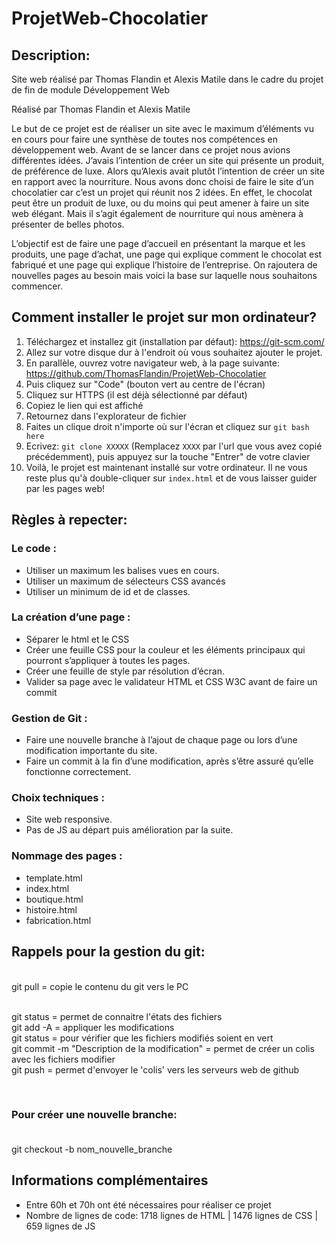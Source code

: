 # ProjetWeb-Chocolatier
## Description:
Site web réalisé par Thomas Flandin et Alexis Matile dans le cadre du projet de fin de module Développement Web

Réalisé par
Thomas Flandin et 
Alexis Matile

Le but de ce projet est de réaliser un site avec le maximum d’éléments vu en cours pour faire une synthèse de toutes nos compétences en développement web.
Avant de se lancer dans ce projet nous avions différentes idées. J’avais l’intention de créer un site qui présente un produit, de préférence de luxe. Alors qu’Alexis avait plutôt l’intention de créer un site en rapport avec la nourriture.
Nous avons donc choisi de faire le site d’un chocolatier car c’est un projet qui réunit nos 2 idées.
En effet, le chocolat peut être un produit de luxe, ou du moins qui peut amener à faire un site web élégant. Mais il s’agit également de nourriture qui nous amènera à présenter de belles photos.


L’objectif est de faire une page d’accueil en présentant la marque et les produits, une page d’achat, une page qui explique comment le chocolat est fabriqué et une page qui explique l’histoire de l’entreprise. On rajoutera de nouvelles pages au besoin mais voici la base sur laquelle nous souhaitons commencer.

## Comment installer le projet sur mon ordinateur?
1. Téléchargez et installez git (installation par défaut): https://git-scm.com/
2. Allez sur votre disque dur à l'endroit où vous souhaitez ajouter le projet.
3. En parallèle, ouvrez votre navigateur web, à la page suivante: https://github.com/ThomasFlandin/ProjetWeb-Chocolatier
4. Puis cliquez sur "Code" (bouton vert au centre de l'écran)
5. Cliquez sur HTTPS (il est déjà sélectionné par défaut)
6. Copiez le lien qui est affiché
7. Retournez dans l'explorateur de fichier
8. Faites un clique droit n'importe où sur l'écran et cliquez sur `git bash here`
9. Ecrivez: `git clone XXXXX` (Remplacez `XXXX` par l'url que vous avez copié précédemment), puis appuyez sur la touche "Entrer" de votre clavier
10. Voilà, le projet est maintenant installé sur votre ordinateur. Il ne vous reste plus qu'à double-cliquer sur `index.html` et de vous laisser guider par les pages web!


## Règles à repecter:

### Le code :
-	Utiliser un maximum les balises vues en cours.
-	Utiliser un maximum de sélecteurs CSS avancés
-	Utiliser un minimum de id et de classes.


### La création d’une page :
-	Séparer le html et le CSS
-	Créer une feuille CSS pour la couleur et les éléments principaux qui pourront s’appliquer à toutes les pages.
-	Créer une feuille de style par résolution d’écran.
-	Valider sa page avec le validateur HTML et CSS W3C avant de faire un commit

### Gestion de Git :
-	Faire une nouvelle branche à l’ajout de chaque page ou lors d’une modification importante du site.
-	Faire un commit à la fin d’une modification, après s’être assuré qu’elle fonctionne correctement.

### Choix techniques :
-	Site web responsive.
-	Pas de JS au départ puis amélioration par la suite.

### Nommage des pages :
-	template.html
-	index.html
-	boutique.html
-	histoire.html
-	fabrication.html




## Rappels pour la gestion du git:
<br />
git pull = copie le contenu du git vers le PC<br />
<br />

git status = permet de connaitre l'états des fichiers <br />
git add -A = appliquer les modifications<br />
git status = pour vérifier que les fichiers modifiés soient en vert<br />
git commit -m "Description de la modification"  = permet de créer un colis avec les fichiers modifier<br />
git push = permet d'envoyer le 'colis' vers les serveurs web de github<br />

<br />

### Pour créer une nouvelle branche:<br/><br/>

git checkout -b nom_nouvelle_branche<br/>

## Informations complémentaires
-	Entre 60h et 70h ont été nécessaires pour réaliser ce projet
-	Nombre de lignes de code: 1718 lignes de HTML | 1476 lignes de CSS | 659 lignes de JS